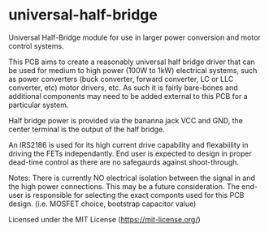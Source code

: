 # universal-half-bridge
Universal Half-Bridge module for use in larger power conversion and motor control systems.

This PCB aims to create a reasonably universal half bridge driver that can be used for medium to high power (100W to 1kW) electrical systems, such as power converters (buck converter, forward converter, LC or LLC converter, etc) motor drivers, etc. As such it is fairly bare-bones and additional components may need to be added external to this PCB for a particular system.

Half bridge power is provided via the bananna jack VCC and GND, the center terminal is the output of the half bridge.

An IRS2186 is used for its high current drive capability and flexabiility in driving the FETs independantly. End user is expected to design in proper dead-time control as there are no safegaurds against shoot-through.

Notes:
There is currently NO electrical isolation between the signal in and the high power connections. This may be a future consideration.
The end-user is responsible for selecting the exact componts used for this PCB design. (i.e. MOSFET choice, bootstrap capacitor value)

Licensed under the MIT License (https://mit-license.org/)

